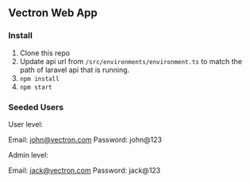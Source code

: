 ## Vectron Web App

### Install

1. Clone this repo
2. Update api url from `/src/environments/environment.ts` to match the path of laravel api that is running.
3. `npm install`
4. `npm start`

### Seeded Users

User level:

Email: john@vectron.com
Password: john@123

Admin level:

Email: jack@vectron.com
Password: jack@123